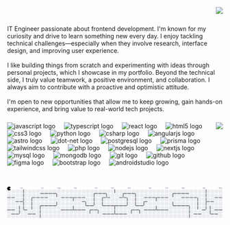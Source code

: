 <div align="right">
  <img src="https://visitor-badge.laobi.icu/badge?page_id=itsteddydev.itsteddydev&left_color=aqua"  />
</div>

###

<p align="left">IT Engineer passionate about frontend development. I'm known for my curiosity and drive to learn something new every day. I enjoy tackling technical challenges—especially when they involve research, interface design, and improving user experience.<br><br>I like building things from scratch and experimenting with ideas through personal projects, which I showcase in my portfolio. Beyond the technical side, I truly value teamwork, a positive environment, and collaboration. I always aim to contribute with a proactive and optimistic attitude.<br><br>I'm open to new opportunities that allow me to keep growing, gain hands-on experience, and bring value to real-world tech projects.</p>

###

<div align="center">
</div>

###

<img align="right" height="150" src="https://i.imgflip.com/65efzo.gif"  />

###

<div align="left">
  <img src="https://cdn.simpleicons.org/javascript/F7DF1E" height="30" alt="javascript logo"  />
  <img width="12" />
  <img src="https://cdn.jsdelivr.net/gh/devicons/devicon/icons/typescript/typescript-original.svg" height="30" alt="typescript logo"  />
  <img width="12" />
  <img src="https://cdn.simpleicons.org/react/61DAFB" height="30" alt="react logo"  />
  <img width="12" />
  <img src="https://cdn.simpleicons.org/html5/E34F26" height="30" alt="html5 logo"  />
  <img width="12" />
  <img src="https://cdn.simpleicons.org/css3/1572B6" height="30" alt="css3 logo"  />
  <img width="12" />
  <img src="https://cdn.simpleicons.org/python/3776AB" height="30" alt="python logo"  />
  <img width="12" />
  <img src="https://skillicons.dev/icons?i=cs" height="30" alt="csharp logo"  />
  <img width="12" />
  <img src="https://cdn.simpleicons.org/angular/DD0031" height="30" alt="angularjs logo"  />
  <img width="12" />
  <img src="https://cdn.simpleicons.org/astro/FF5D01" height="30" alt="astro logo"  />
  <img width="12" />
  <img src="https://cdn.simpleicons.org/dotnet/512BD4" height="30" alt="dot-net logo"  />
  <img width="12" />
  <img src="https://cdn.simpleicons.org/postgresql/4169E1" height="30" alt="postgresql logo"  />
  <img width="12" />
  <img src="https://cdn.simpleicons.org/prisma/2D3748" height="30" alt="prisma logo"  />
  <img width="12" />
  <img src="https://cdn.simpleicons.org/tailwindcss/06B6D4" height="30" alt="tailwindcss logo"  />
  <img width="12" />
  <img src="https://cdn.simpleicons.org/php/777BB4" height="30" alt="php logo"  />
  <img width="12" />
  <img src="https://cdn.simpleicons.org/nodedotjs/339933" height="30" alt="nodejs logo"  />
  <img width="12" />
  <img src="https://cdn.simpleicons.org/nextdotjs/000000" height="30" alt="nextjs logo"  />
  <img width="12" />
  <img src="https://cdn.simpleicons.org/mysql/4479A1" height="30" alt="mysql logo"  />
  <img width="12" />
  <img src="https://cdn.simpleicons.org/mongodb/47A248" height="30" alt="mongodb logo"  />
  <img width="12" />
  <img src="https://cdn.simpleicons.org/git/F05032" height="30" alt="git logo"  />
  <img width="12" />
  <img src="https://cdn.simpleicons.org/github/181717" height="30" alt="github logo"  />
  <img width="12" />
  <img src="https://cdn.simpleicons.org/figma/F24E1E" height="30" alt="figma logo"  />
  <img width="12" />
  <img src="https://cdn.simpleicons.org/bootstrap/7952B3" height="30" alt="bootstrap logo"  />
  <img width="12" />
  <img src="https://cdn.simpleicons.org/androidstudio/3DDC84" height="30" alt="androidstudio logo"  />
</div>

###

<br clear="both">

<picture>
  <source media="(prefers-color-scheme: dark)" srcset="https://raw.githubusercontent.com/itsteddydev/itsteddydev/output/pacman-contribution-graph-dark.svg">
  <source media="(prefers-color-scheme: light)" srcset="https://raw.githubusercontent.com/itsteddydev/itsteddydev/output/pacman-contribution-graph.svg">
  <img alt="pacman contribution graph" src="https://raw.githubusercontent.com/itsteddydev/itsteddydev/output/pacman-contribution-graph.svg">
</picture>

###
